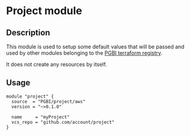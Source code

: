 # Project module

## Description

This module is used to setup some default values that will be passed and used by other modules belonging to the [PGBI
terraform registry](https://registry.terraform.io/modules/PGBI).

It does not create any resources by itself.

## Usage

```hcl
module "project" {
  source  = "PGBI/project/aws"
  version = "~>0.1.0"

  name     = "myProject"
  vcs_repo = "github.com/account/project"
}
```
